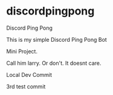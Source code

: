 # discordpingpong
Discord Ping Pong


This is my simple Discord Ping Pong Bot


Mini Project. 

Call him larry. Or don't. It doesnt care. 

Local Dev Commit

3rd test commit